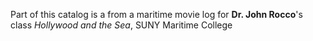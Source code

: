 Part of this catalog is a from a maritime movie log for **Dr. John Rocco**'s class *Hollywood and the Sea*, SUNY Maritime College
